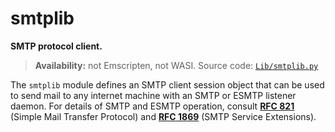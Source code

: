 # smtplib

**SMTP protocol client.**

> **Availability:** not Emscripten, not WASI.
> Source code: [`Lib/smtplib.py`](https://github.com/python/cpython/tree/3.12/Lib/smtplib.py)  

The `smtplib` module defines an SMTP client session object that can be used to send mail to any internet machine with an SMTP or ESMTP listener daemon. For details of SMTP and ESMTP operation, consult [**RFC 821**](https://datatracker.ietf.org/doc/html/rfc821.html) (Simple Mail Transfer Protocol) and [**RFC 1869**](https://datatracker.ietf.org/doc/html/rfc1869.html) (SMTP Service Extensions).